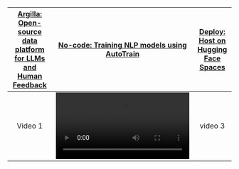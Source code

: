|[Argilla: Open-source data platform for LLMs and Human Feedback](https://github.com/argilla-io/argilla)|[No-code: Training NLP models using AutoTrain](https://www.argilla.io/blog/argilla-meets-autotrain)|[Deploy: Host on Hugging Face Spaces](https://huggingface.co/new-space?template=argilla/argilla-template-space)|
| :-------------------------------------------------------------------------------------------------------------------------------------------------: | :-------------------------------------------------------------------------------------------------------------------------------------------------: | :-------------------------------------------------------------------------------------------------------------------------------------------------: |
| Video 1 | <video src="https://user-images.githubusercontent.com/1107111/223220683-fbfa63da-367c-4cfa-bda5-66f47413b6b0.mp4" width="300"/> | video 3 |
